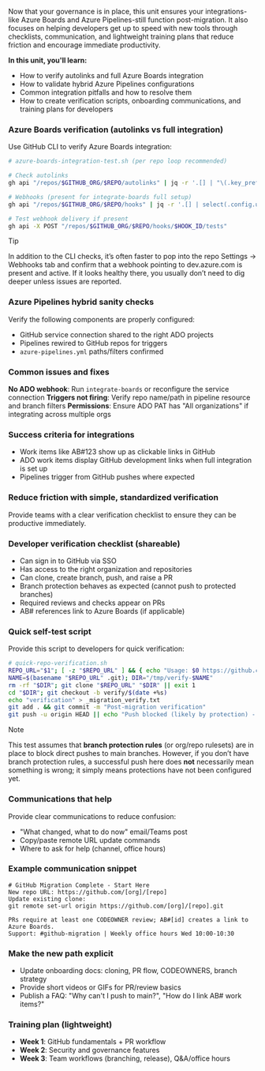 Now that your governance is in place, this unit ensures your integrations-like Azure Boards and Azure Pipelines-still function post-migration. It also focuses on helping developers get up to speed with new tools through checklists, communication, and lightweight training plans that reduce friction and encourage immediate productivity.

**In this unit, you'll learn:**
- How to verify autolinks and full Azure Boards integration
- How to validate hybrid Azure Pipelines configurations
- Common integration pitfalls and how to resolve them
- How to create verification scripts, onboarding communications, and training plans for developers

### Azure Boards verification (autolinks vs full integration)

Use GitHub CLI to verify Azure Boards integration:

```bash
# azure-boards-integration-test.sh (per repo loop recommended)

# Check autolinks
gh api "/repos/$GITHUB_ORG/$REPO/autolinks" | jq -r '.[] | "\(.key_prefix) -> \(.url_template)"'

# Webhooks (present for integrate-boards full setup)
gh api "/repos/$GITHUB_ORG/$REPO/hooks" | jq -r '.[] | select(.config.url|contains("dev.azure.com")) | "\(.id) \(.active) \(.config.url)"'

# Test webhook delivery if present
gh api -X POST "/repos/$GITHUB_ORG/$REPO/hooks/$HOOK_ID/tests"
```
> [!TIP]
> In addition to the CLI checks, it’s often faster to pop into the repo Settings → Webhooks tab and confirm that a webhook pointing to dev.azure.com is present and active. If it looks healthy there, you usually don’t need to dig deeper unless issues are reported.

### Azure Pipelines hybrid sanity checks

Verify the following components are properly configured:
- GitHub service connection shared to the right ADO projects
- Pipelines rewired to GitHub repos for triggers
- `azure-pipelines.yml` paths/filters confirmed

### Common issues and fixes

**No ADO webhook**: Run `integrate-boards` or reconfigure the service connection
**Triggers not firing**: Verify repo name/path in pipeline resource and branch filters
**Permissions**: Ensure ADO PAT has "All organizations" if integrating across multiple orgs

### Success criteria for integrations
- Work items like AB#123 show up as clickable links in GitHub
- ADO work items display GitHub development links when full integration is set up
- Pipelines trigger from GitHub pushes where expected


### Reduce friction with simple, standardized verification

Provide teams with a clear verification checklist to ensure they can be productive immediately.

### Developer verification checklist (shareable)

- Can sign in to GitHub via SSO
- Has access to the right organization and repositories
- Can clone, create branch, push, and raise a PR
- Branch protection behaves as expected (cannot push to protected branches)
- Required reviews and checks appear on PRs
- AB# references link to Azure Boards (if applicable)

### Quick self-test script

Provide this script to developers for quick verification:

```bash
# quick-repo-verification.sh
REPO_URL="$1"; [ -z "$REPO_URL" ] && { echo "Usage: $0 https://github.com/org/repo.git"; exit 1; }
NAME=$(basename "$REPO_URL" .git); DIR="/tmp/verify-$NAME"
rm -rf "$DIR"; git clone "$REPO_URL" "$DIR" || exit 1
cd "$DIR"; git checkout -b verify/$(date +%s)
echo "verification" > _migration_verify.txt
git add . && git commit -m "Post-migration verification"
git push -u origin HEAD || echo "Push blocked (likely by protection) - expected for mainline"
```
> [!NOTE]
> This test assumes that **branch protection rules** (or org/repo rulesets) are in place to block direct pushes to main branches.
> However, if you don’t have branch protection rules, a successful push here does **not** necessarily mean something is wrong; it simply means protections have not been configured yet.

### Communications that help

Provide clear communications to reduce confusion:

- "What changed, what to do now" email/Teams post
- Copy/paste remote URL update commands
- Where to ask for help (channel, office hours)

### Example communication snippet

```text
# GitHub Migration Complete - Start Here
New repo URL: https://github.com/[org]/[repo]
Update existing clone:
git remote set-url origin https://github.com/[org]/[repo].git

PRs require at least one CODEOWNER review; AB#[id] creates a link to Azure Boards.
Support: #github-migration | Weekly office hours Wed 10:00-10:30
```

### Make the new path explicit

- Update onboarding docs: cloning, PR flow, CODEOWNERS, branch strategy
- Provide short videos or GIFs for PR/review basics
- Publish a FAQ: "Why can't I push to main?", "How do I link AB# work items?"

### Training plan (lightweight)

- **Week 1**: GitHub fundamentals + PR workflow
- **Week 2**: Security and governance features
- **Week 3**: Team workflows (branching, release), Q&A/office hours

